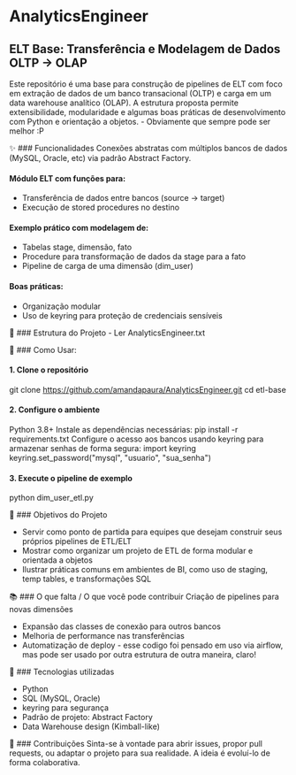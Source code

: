 # AnalyticsEngineer
## ELT Base: Transferência e Modelagem de Dados OLTP → OLAP
Este repositório é uma base para construção de pipelines de ELT com foco em extração de dados de um banco transacional (OLTP) e carga em um data warehouse analítico (OLAP). A estrutura proposta permite extensibilidade, modularidade e algumas boas práticas de desenvolvimento com Python e orientação a objetos. - Obviamente que sempre pode ser melhor :P

✨ ### Funcionalidades
Conexões abstratas com múltiplos bancos de dados (MySQL, Oracle, etc) via padrão Abstract Factory.
#### Módulo ELT com funções para:
* Transferência de dados entre bancos (source → target)
* Execução de stored procedures no destino

#### Exemplo prático com modelagem de:
* Tabelas stage, dimensão, fato
* Procedure para transformação de dados da stage para a fato
* Pipeline de carga de uma dimensão (dim_user)

#### Boas práticas:
* Organização modular
* Uso de keyring para proteção de credenciais sensíveis

📁 ### Estrutura do Projeto - Ler AnalyticsEngineer.txt

🚀 ### Como Usar:

#### 1. Clone o repositório
  git clone https://github.com/amandapaura/AnalyticsEngineer.git
  cd etl-base

#### 2. Configure o ambiente
Python 3.8+
Instale as dependências necessárias:
  pip install -r requirements.txt
Configure o acesso aos bancos usando keyring para armazenar senhas de forma segura:
  import keyring
  keyring.set_password("mysql", "usuario", "sua_senha")

#### 3. Execute o pipeline de exemplo
  python dim_user_etl.py

📌 ### Objetivos do Projeto
* Servir como ponto de partida para equipes que desejam construir seus próprios pipelines de ETL/ELT
* Mostrar como organizar um projeto de ETL de forma modular e orientada a objetos
* Ilustrar práticas comuns em ambientes de BI, como uso de staging, temp tables, e transformações SQL

📚 ### O que falta / O que você pode contribuir
Criação de pipelines para novas dimensões
* Expansão das classes de conexão para outros bancos
* Melhoria de performance nas transferências
* Automatização de deploy - esse codigo foi pensado em uso via airflow, mas pode ser usado por outra estrutura de outra maneira, claro!

🧠 ### Tecnologias utilizadas
* Python
* SQL (MySQL, Oracle)
* keyring para segurança
* Padrão de projeto: Abstract Factory
* Data Warehouse design (Kimball-like)

🤝 ### Contribuições
Sinta-se à vontade para abrir issues, propor pull requests, ou adaptar o projeto para sua realidade. A ideia é evoluí-lo de forma colaborativa.





